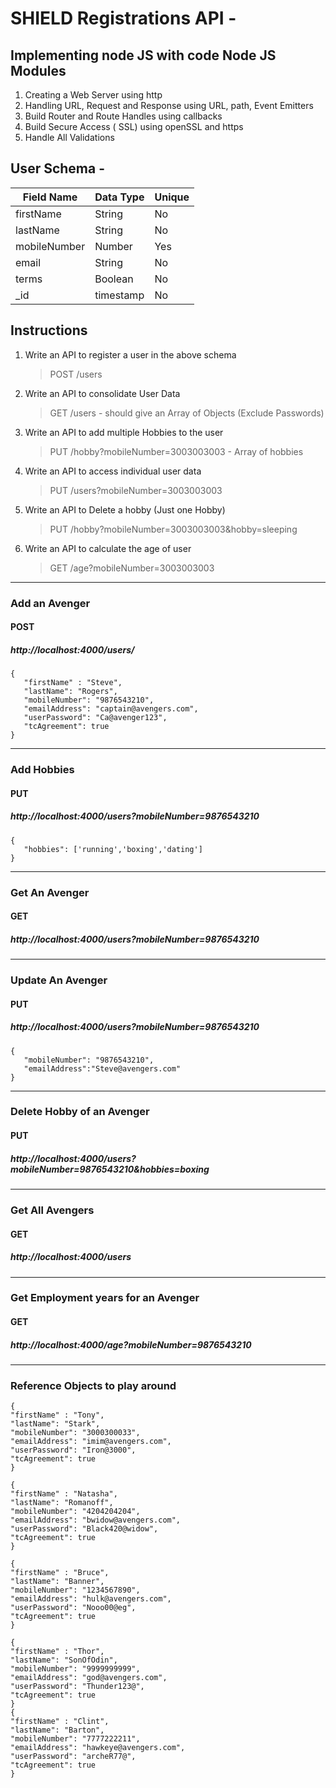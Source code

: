 # SHIELD Registrations API -

## Implementing node JS with code Node JS Modules

1. Creating a Web Server using http
2. Handling URL, Request and Response using URL, path, Event Emitters
3. Build Router and Route Handles using callbacks
4. Build Secure Access ( SSL) using openSSL and https
5. Handle All Validations

## User Schema -
| Field Name   | Data Type | Unique |
| ------------ | --------- | ------ |
| firstName    | String    | No     |
| lastName     | String    | No     |
| mobileNumber | Number    | Yes    |
| email        | String    | No     |
| terms        | Boolean   | No     |
| _id          | timestamp | No     |

## Instructions

1. Write an API to register a user in the above schema
   > POST /users
2. Write an API to consolidate User Data
   > GET /users - should give an Array of Objects (Exclude Passwords)
3. Write an API to add multiple Hobbies to the user
   > PUT /hobby?mobileNumber=3003003003 - Array of hobbies
4. Write an API to access individual user data
   > PUT /users?mobileNumber=3003003003
5. Write an API to Delete a hobby (Just one Hobby)
   > PUT /hobby?mobileNumber=3003003003&hobby=sleeping
6. Write an API to calculate the age of user
   > GET /age?mobileNumber=3003003003

---------------------------------------------------------------------------

### Add an Avenger
#### POST 
##### http://localhost:4000/users/
```
{
   "firstName" : "Steve",
   "lastName": "Rogers",
   "mobileNumber": "9876543210",
   "emailAddress": "captain@avengers.com",
   "userPassword": "Ca@avenger123",
   "tcAgreement": true
}
```
---------------------------------------------------------------------------

### Add Hobbies
#### PUT 
##### http://localhost:4000/users?mobileNumber=9876543210

```
{
   "hobbies": ['running','boxing','dating']
}
```
---------------------------------------------------------------------------
### Get An Avenger
#### GET
##### http://localhost:4000/users?mobileNumber=9876543210


---------------------------------------------------------------------------
### Update An Avenger
#### PUT
##### http://localhost:4000/users?mobileNumber=9876543210

```
{
   "mobileNumber": "9876543210",
   "emailAddress":"Steve@avengers.com"
}
```
---------------------------------------------------------------------------
### Delete Hobby of an Avenger
#### PUT
##### http://localhost:4000/users?mobileNumber=9876543210&hobbies=boxing
---------------------------------------------------------------------------
### Get All Avengers
#### GET
##### http://localhost:4000/users
---------------------------------------------------------------------------
### Get Employment years for an Avenger
#### GET
##### http://localhost:4000/age?mobileNumber=9876543210
---------------------------------------------------------------------------
### Reference Objects to play around
```
{
"firstName" : "Tony",
"lastName": "Stark",
"mobileNumber": "3000300033",
"emailAddress": "imim@avengers.com",
"userPassword": "Iron@3000",
"tcAgreement": true
}

{
"firstName" : "Natasha",
"lastName": "Romanoff",
"mobileNumber": "4204204204",
"emailAddress": "bwidow@avengers.com",
"userPassword": "Black420@widow",
"tcAgreement": true
}

{
"firstName" : "Bruce",
"lastName": "Banner",
"mobileNumber": "1234567890",
"emailAddress": "hulk@avengers.com",
"userPassword": "Nooo00@eg",
"tcAgreement": true
}

{
"firstName" : "Thor",
"lastName": "SonOfOdin",
"mobileNumber": "9999999999",
"emailAddress": "god@avengers.com",
"userPassword": "Thunder123@",
"tcAgreement": true
}
{
"firstName" : "Clint",
"lastName": "Barton",
"mobileNumber": "7777222211",
"emailAddress": "hawkeye@avengers.com",
"userPassword": "archeR77@",
"tcAgreement": true
}

```
